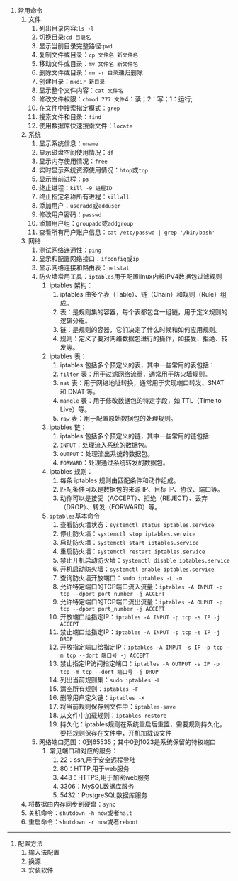 1. 常用命令
	1. 文件
		1. 列出目录内容:`ls -l`
		2. 切换目录:`cd 目录名`
		3. 显示当前目录完整路径:`pwd`
		4. 复制文件或目录：`cp 文件名 新文件名`
		5. 移动文件或目录：`mv 文件名 新文件名`
		6. 删除文件或目录：`rm -r 目录`递归删除
		7. 创建目录：`mkdir 新目录`
		8. 显示整个文件内容：`cat 文件名`
		9. 修改文件权限：`chmod 777 文件`4：读；2：写；1：运行;
		10. 在文件中搜索指定模式：`grep`
		11. 搜索文件和目录：`find`
		12. 使用数据库快速搜索文件：`locate`
	2. 系统
		1. 显示系统信息：`uname`
		2. 显示磁盘空间使用情况：`df`
		3. 显示内存使用情况：`free`
		4. 实时显示系统资源使用情况：`htop`或`top`
		5. 显示当前进程：`ps`
		6. 终止进程：`kill -9 进程ID`
		7. 终止指定名称所有进程：`killall`
		8. 添加用户：`useradd`或`adduser`
		9. 修改用户密码：`passwd`
		10. 添加用户组：`groupadd`或`addgroup`
		11. 查看所有用户账户信息：`cat /etc/passwd | grep '/bin/bash'`
	3. 网络
		1. 测试网络连通性：`ping`
		2. 显示和配置网络接口：`ifconfig`或`ip`
		3. 显示网络连接和路由表：`netstat`
		4. 防火墙常用工具：`iptables`用于配置linux内核IPV4数据包过滤规则
			1. iptables 架构：
				1. iptables 由多个表（Table）、链（Chain）和规则（Rule）组成。
				2. 表：是规则集的容器，每个表都包含一组链，用于定义规则的逻辑分组。
				3. 链：是规则的容器，它们决定了什么时候和如何应用规则。
				4. 规则：定义了要对网络数据包进行的操作，如接受、拒绝、转发等。
			2. iptables 表：
				1. iptables 包括多个预定义的表，其中一些常用的表包括：
				2. `filter` 表：用于过滤网络流量，通常用于防火墙规则。
				3. `nat` 表：用于网络地址转换，通常用于实现端口转发、SNAT 和 DNAT 等。
				4. `mangle` 表：用于修改数据包的特定字段，如 TTL（Time to Live）等。
				5. `raw` 表：用于配置原始数据包的处理规则。
			3. iptables 链：
				1. iptables 包括多个预定义的链，其中一些常用的链包括:
				2. `INPUT`：处理流入系统的数据包。
				3. `OUTPUT`：处理流出系统的数据包。
				4. `FORWARD`：处理通过系统转发的数据包。
			4. iptables 规则：
				1. 每条 iptables 规则由匹配条件和动作组成。
				2. 匹配条件可以是数据包的来源 IP、目标 IP、协议、端口等。
				3. 动作可以是接受（ACCEPT）、拒绝（REJECT）、丢弃（DROP）、转发（FORWARD）等。
			5. `iptables`基本命令
				1.  查看防火墙状态：`systemctl status iptables.service`
				2. 停止防火墙：`systemctl stop iptables.service`
				3. 启动防火墙：`systemctl start iptables.service`
				4. 重启防火墙：`systemctl restart iptables.service`
				5. 禁止开机启动防火墙：`systemctl disable iptables.service`
				6. 开机启动防火墙：`systemctl enable iptables.service`
				7. 查询防火墙开放端口：`sudo iptables -L -n`
				8. 允许特定端口的TCP端口流入流量：`iptables -A INPUT -p tcp --dport port_number -j ACCEPT`
				9. 允许特定端口的TCP端口流出流量：`iptables -A OUPUT -p tcp --dport port_number -j ACCEPT`
				10. 开放端口给指定IP：`iptables -A INPUT -p tcp -s IP -j ACCEPT`
				11. 禁止端口给指定IP：`iptables -A INPUT -p tcp -s IP -j DROP`
				12. 开放指定端口给指定IP：`iptables -A INPUT -s IP -p tcp -m tcp --dort 端口号 -j ACCEPT`
				13. 禁止指定IP访问指定端口：`iptables -A OUTPUT -s IP -p tcp -m tcp --dort 端口号 -j DROP`
				14. 列出当前规则集：`sudo iptables -L`
				15. 清空所有规则：`iptables -F`
				16. 删除用户定义链：`iptables -X`
				17. 将当前规则保存到文件中：`iptables-save`
				18. 从文件中加载规则：`iptables-restore`
				19. 持久化：iptables规则在系统重启后重置，需要规则持久化，要把规则保存在文件中，开机加载该文件
		5. 网络端口范围：0到65535；其中0到1023是系统保留的特权端口
			1. 常见端口和对应的服务：
				1. 22：ssh,用于安全远程登陆
				2. 80：HTTP,用于web服务
				3. 443：HTTPS,用于加密web服务
				4. 3306：MySQL数据库服务
				5. 5432：PostgreSQL数据库服务
	4. 将数据由内存同步到硬盘：`sync`
	5. 关机命令：`shutdown -h now`或者`halt`
	6. 重启命令：`shutdown -r now`或者`reboot`
----

1. 配置方法
	1. 输入法配置
	2. 换源
	3. 安装软件
		